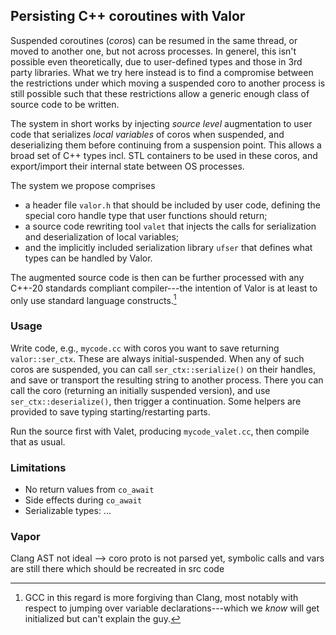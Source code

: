 ## Persisting C++ coroutines with Valor

Suspended coroutines (*coro*s) can be resumed in the same thread, or moved to another one, but not across processes. In generel, this isn't possible even theoretically, due to user-defined types and those in 3rd party libraries.
What we try here instead is to find a compromise between the restrictions under which moving a suspended coro to another process is still possible such that these restrictions allow a generic enough class of source code to be written.

The system in short works by injecting *source level* augmentation to user code that serializes *local variables* of coros when suspended, and deserializing them before continuing from a suspension point. This allows a broad set of C++ types incl. STL containers to be used in these coros, and export/import their internal state between OS processes.

The system we propose comprises

- a header file `valor.h` that should be included by user code, defining the special coro handle type that user functions should return;
- a source code rewriting tool `valet` that injects the calls for serialization and deserialization of local variables;
- and the implicitly included serialization library `ufser` that defines what types can be handled by Valor.

The augmented source code is then can be further processed with any C++-20 standards compliant compiler---the intention of Valor is at least to only use standard language constructs.[^1]

[^1]: GCC in this regard is more forgiving than Clang, most notably with respect to jumping over variable declarations---which we *know* will get initialized but can't explain the guy.

### Usage

Write code, e.g., `mycode.cc` with coros you want to save returning `valor::ser_ctx`. These are always initial-suspended. When any of such coros are suspended, you can call `ser_ctx::serialize()` on their handles, and save or transport the resulting string to another process. There you can call the coro (returning an initially suspended version), and use `ser_ctx::deserialize()`, then trigger a continuation.
Some helpers are provided to save typing starting/restarting parts.

Run the source first with Valet, producing `mycode_valet.cc`, then compile that as usual.

### Limitations

- No return values from `co_await`
- Side effects during `co_await`
- Serializable types: ...

### Vapor

Clang AST not ideal --> coro proto is not parsed yet, symbolic calls and vars are still there which should be recreated in src code